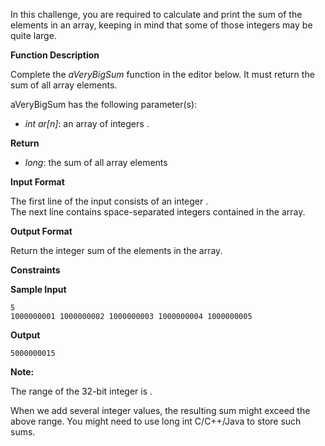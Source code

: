 In this challenge, you are required to calculate and print the sum of the elements in an array, keeping in mind that some of those integers may be quite large.

**Function Description**

Complete the  _aVeryBigSum_  function in the editor below. It must return the sum of all array elements.

aVeryBigSum has the following parameter(s):

-   _int ar[n]_: an array of integers .

**Return**

-   _long_: the sum of all array elements

**Input Format**

The first line of the input consists of an integer  .  
The next line contains  space-separated integers contained in the array.

**Output Format**

Return the integer sum of the elements in the array.

**Constraints**  
  

**Sample Input**

```
5
1000000001 1000000002 1000000003 1000000004 1000000005

```

**Output**

```
5000000015

```

**Note:**

The range of the 32-bit integer is  .  

When we add several integer values, the resulting sum might exceed the above range. You might need to use long int C/C++/Java to store such sums.
